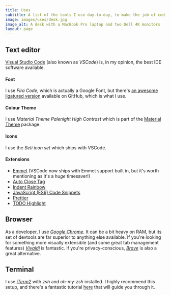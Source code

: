 ```yaml
---
title: Uses
subtitle: A list of the tools I use day-to-day, to make the job of coding as efficient as possible.
image: images/uses/desk.jpg
image_alt: A desk with a MacBook Pro laptop and two Dell 4K monitors
layout: page
---
```


## Text editor

[Visual Studio Code](https://code.visualstudio.com/) (also known as *VSCode*) is, in my opinion, the best IDE software available.

#### Font
I use *Fira Code*, which is actually a Google Font, but there's [an awesome ligatured version](https://github.com/tonsky/FiraCode/wiki/VS-Code-Instructions) available on GitHub, which is what I use.

#### Colour Theme
I use *Material Theme Palenight High Contrast* which is part of the [Material Theme](https://marketplace.visualstudio.com/items?itemName=Equinusocio.vsc-material-theme) package.

#### Icons
I use the *Seti icon set* which ships with VSCode.

#### Extensions
* [Emmet](https://code.visualstudio.com/) (VSCode now ships with Emmet support built in, but it's worth mentioning as it's a *huge* timesaver!)
* [Auto Close Tag](https://marketplace.visualstudio.com/items?itemName=formulahendry.auto-close-tag)
* [Indent Rainbow](https://marketplace.visualstudio.com/items?itemName=oderwat.indent-rainbow)
* [JavaScript (ES6) Code Snippets](https://marketplace.visualstudio.com/items?itemName=xabikos.JavaScriptSnippets)
* [Prettier](https://prettier.io)
* [TODO Highlight](https://marketplace.visualstudio.com/items?itemName=wayou.vscode-todo-highlight)

## Browser

As a developer, I use *[Google Chrome](https://chrome.google.com)*. It can be a bit heavy on RAM, but its set of devtools are far superior to anything else available. If you're looking for something more visually extensible (and some great tab management features) *[Vivaldi](https://vivaldi.com/)* is fantastic. If you're privacy-conscious, *[Brave](https://brave.com)* is also a great alternative.

## Terminal

I use *[iTerm2](https://www.iterm2.com/)* with *zsh* and *oh-my-zsh* installed. I highly recommend this setup, and there's a fantastic tutorial [here](https://medium.com/ayuth/iterm2-zsh-oh-my-zsh-the-most-power-full-of-terminal-on-macos-bdb2823fb04c) that will guide you through it. 